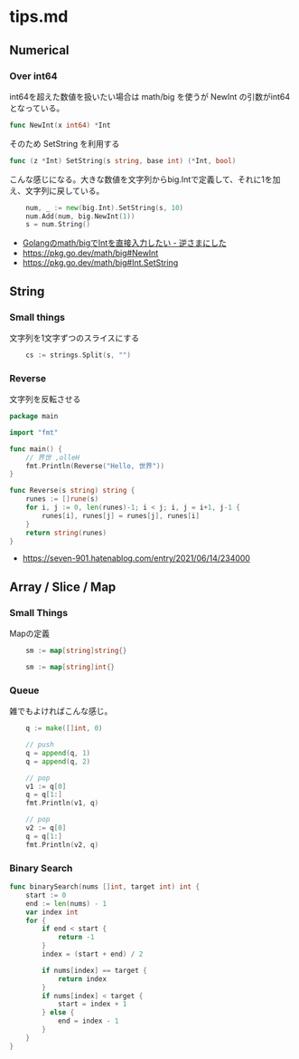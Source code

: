 # tips.md

## Numerical

### Over int64

int64を超えた数値を扱いたい場合は math/big を使うが NewInt の引数がint64となっている。

```go
func NewInt(x int64) *Int
```

そのため SetString を利用する

```go
func (z *Int) SetString(s string, base int) (*Int, bool)
```

こんな感じになる。大きな数値を文字列からbig.Intで定義して、それに1を加え、文字列に戻している。

```go
	num, _ := new(big.Int).SetString(s, 10)
	num.Add(num, big.NewInt(1))
	s = num.String()
```

* [Golangのmath/bigでIntを直接入力したい - 逆さまにした](https://cipepser.hatenablog.com/entry/2017/04/15/100914)
* https://pkg.go.dev/math/big#NewInt
* https://pkg.go.dev/math/big#Int.SetString


## String

### Small things

文字列を1文字ずつのスライスにする

```go
	cs := strings.Split(s, "")
```

### Reverse

文字列を反転させる

```go
package main

import "fmt"

func main() {
	// 界世 ,olleH
	fmt.Println(Reverse("Hello, 世界"))
}

func Reverse(s string) string {
	runes := []rune(s)
	for i, j := 0, len(runes)-1; i < j; i, j = i+1, j-1 {
		runes[i], runes[j] = runes[j], runes[i]
	}
	return string(runes)
}
```
* https://seven-901.hatenablog.com/entry/2021/06/14/234000

## Array / Slice / Map

### Small Things

Mapの定義

```go
	sm := map[string]string{}
```

```go
	sm := map[string]int{}
```

### Queue

雑でもよければこんな感じ。

```go
	q := make([]int, 0)

	// push
	q = append(q, 1)
	q = append(q, 2)

	// pop
	v1 := q[0]
	q = q[1:]
	fmt.Println(v1, q)

	// pop
	v2 := q[0]
	q = q[1:]
	fmt.Println(v2, q)
```

### Binary Search

```go
func binarySearch(nums []int, target int) int {
	start := 0
	end := len(nums) - 1
	var index int
	for {
		if end < start {
			return -1
		}
		index = (start + end) / 2

		if nums[index] == target {
			return index
		}
		if nums[index] < target {
			start = index + 1
		} else {
			end = index - 1
		}
	}
}
```